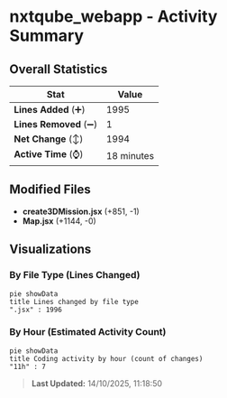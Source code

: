 # nxtqube_webapp - Activity Summary 

## Overall Statistics

| Stat                   | Value                                                             |
| ---------------------- | ----------------------------------------------------------------- |
| **Lines Added** (➕)   | 1995                                          |
| **Lines Removed** (➖) | 1                                        |
| **Net Change** (↕)    | 1994                |
| **Active Time** (⌚)   | 18 minutes |


## Modified Files
- **create3DMission.jsx** (+851, -1)
- **Map.jsx** (+1144, -0)

## Visualizations

### By File Type (Lines Changed)

```mermaid
pie showData
title Lines changed by file type
".jsx" : 1996
```

### By Hour (Estimated Activity Count)

```mermaid
pie showData
title Coding activity by hour (count of changes)
"11h" : 7
```


> **Last Updated:** 14/10/2025, 11:18:50